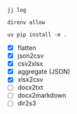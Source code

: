 ```
jj log
```

```
direnv allow
```

```
uv pip install -e .
```

- [x] flatten
- [x] json2csv
- [x] csv2xlsx
- [x] aggregate (JSON)
- [x] xlsx2csv
- [ ] docx2txt
- [ ] docx2markdown
- [ ] dir2s3
